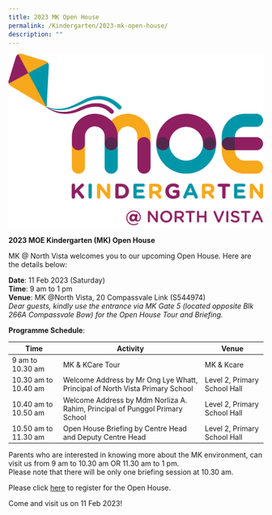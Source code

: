 ```yaml
---
title: 2023 MK Open House
permalink: /Kindergarten/2023-mk-open-house/
description: ""
---
```

![](/images/MK/MKNV%20Pantone.png)



**2023 MOE Kindergarten (MK) Open House**

MK @ North Vista welcomes you to our upcoming Open House. Here are the details below:

**Date**: 11 Feb 2023 (Saturday) <br>
**Time**: 9 am to 1 pm <br>
**Venue**: MK @North Vista, 20 Compassvale Link (S544974) <br> *Dear guests, kindly use the entrance via MK Gate 5 (located opposite Blk 266A Compassvale Bow) for the Open House Tour and Briefing.*

**Programme Schedule**: 


| Time | Activity |  Venue | 
| -------- | -------- | -------- | 
| 9 am to 10.30 am   | MK & KCare Tour    | MK & Kcare | 
| 10.30 am to 10.40 am      | Welcome Address by Mr Ong Lye Whatt, Principal of North Vista Primary School    |  Level 2, Primary School Hall |
| 10.40 am to 10.50 am      | Welcome Address by Mdm Norliza A. Rahim, Principal of Punggol Primary School    |  Level 2, Primary School Hall |
| 10.50 am to 11.30 am      | Open House Briefing by Centre Head and Deputy Centre Head |  Level 2, Primary School Hall |


Parents who are interested in knowing more about the MK environment, can visit us from 9 am to 10.30 am OR 11.30 am to 1 pm. <br>Please note that there will be only one briefing session at 10.30 am.

Please click [here](https://www.eventbrite.com/e/2023-mk-open-house-tickets-505734434307?utm_campaign=open+house+&utm_medium=email&utm_source=PMKs) to register for the Open House. 

Come and visit us on 11 Feb 2023!